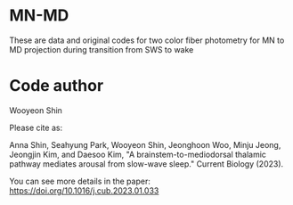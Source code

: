 # MN-MD
These are data and original codes for two color fiber photometry for MN to MD projection during transition from SWS to wake

# Code author
Wooyeon Shin

Please cite as:

Anna Shin, Seahyung Park, Wooyeon Shin, Jeonghoon Woo, Minju Jeong, Jeongjin Kim, and Daesoo Kim, "A brainstem-to-mediodorsal thalamic pathway mediates arousal from slow-wave sleep." Current Biology (2023).

You can see more details in the paper:
https://doi.org/10.1016/j.cub.2023.01.033
